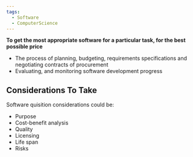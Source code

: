 ```yaml
---
tags:
  - Software
  - ComputerScience
---
```

**To get the most appropriate software for a particular task, for the best possible price**
- The process of planning, budgeting, requirements specifications and negotiating contracts of procurement
- Evaluating, and monitoring software development progress


## Considerations To Take
Software quisition considerations could be:
- Purpose
- Cost-benefit analysis
- Quality
- Licensing
- Life span 
- Risks